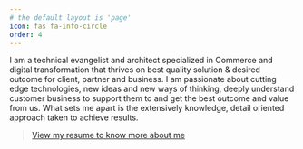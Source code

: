 ```yaml
---
# the default layout is 'page'
icon: fas fa-info-circle
order: 4
---
```


I am a technical evangelist and architect specialized in Commerce and digital transformation that thrives on best quality solution & desired outcome for client, partner and business. I am passionate about cutting edge technologies, new ideas and new ways of thinking, deeply understand customer business to support them to and get the best outcome and value from us. What sets me apart is the extensively knowledge, detail oriented approach taken to achieve results.

> <a href="https://javafun.github.io/resume/">View my resume to know more about me</a>
